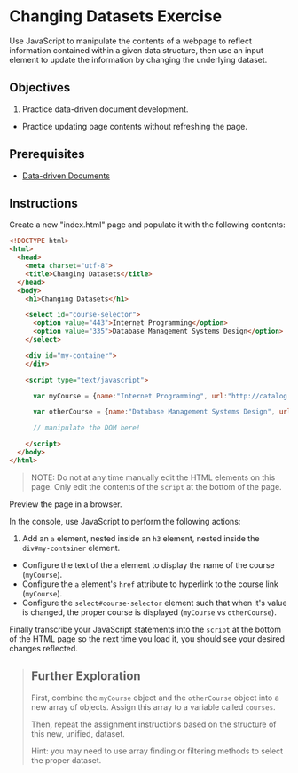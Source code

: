 # Changing Datasets Exercise

Use JavaScript to manipulate the contents of a webpage to reflect information contained within a given data structure, then use an input element to update the information by changing the underlying dataset.

## Objectives

  1. Practice data-driven document development.
  * Practice updating page contents without refreshing the page.

## Prerequisites

  + [Data-driven Documents](/exercises/data-driven-documents/exercise.md)

## Instructions

Create a new "index.html" page and populate it with the following contents:

```` html
<!DOCTYPE html>
<html>
  <head>
    <meta charset="utf-8">
    <title>Changing Datasets</title>
  </head>
  <body>
    <h1>Changing Datasets</h1>

    <select id="course-selector">
      <option value="443">Internet Programming</option>
      <option value="335">Database Management Systems Design</option>
    </select>

    <div id="my-container">
    </div>

    <script type="text/javascript">

      var myCourse = {name:"Internet Programming", url:"http://catalog.southernct.edu/undergraduate/courses/csc443.html"}

      var otherCourse = {name:"Database Management Systems Design", url:"http://catalog.southernct.edu/undergraduate/courses/csc335.html"}

      // manipulate the DOM here!

    </script>
  </body>
</html>
````

> NOTE: Do not at any time manually edit the HTML elements on this page. Only edit the contents of the `script` at the bottom of the page.

Preview the page in a browser.

In the console, use JavaScript to perform the following actions:

  1. Add an `a` element, nested inside an `h3` element, nested inside the `div#my-container` element.
  * Configure the text of the `a` element to display the name of the course (`myCourse`).
  * Configure the `a` element's `href` attribute to hyperlink to the course link (`myCourse`).
  * Configure the `select#course-selector` element such that when it's value is changed, the proper course is displayed (`myCourse` vs `otherCourse`).

Finally transcribe your JavaScript statements into the `script` at the bottom of the HTML page so the next time you load it, you should see your desired changes reflected.

> ## Further Exploration
>
> First, combine the `myCourse` object and the `otherCourse` object into a new array of objects. Assign this array to a variable called `courses`.
>
> Then, repeat the assignment instructions based on the structure of this new, unified, dataset.
>
> Hint: you may need to use array finding or filtering methods to select the proper dataset.
